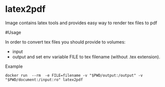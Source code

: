 # latex2pdf
Image contains latex tools and provides easy way to render tex files to pdf


#Usage

In order to convert tex files you should provide to volumes: 
- input 
- output
and set env variable FILE to tex filename (without .tex extension). 

Example
```
docker run  --rm  -e FILE=filename -v "$PWD/output:/output" -v "$PWD/document:/input:ro" latex2pdf
``` 

